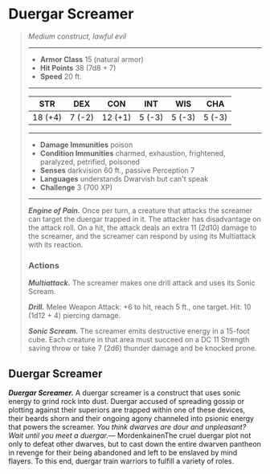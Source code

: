 # Duergar Screamer
>*Medium construct, lawful evil*
>___
>- **Armor Class** 15 (natural armor)
>- **Hit Points** 38 (7d8 + 7)
>- **Speed** 20 ft.
>___
>|STR|DEX|CON|INT|WIS|CHA|
>|:---:|:---:|:---:|:---:|:---:|:---:|
>|18 (+4)|7 (-2)|12 (+1)|5 (-3)|5 (-3)|5 (-3)|
>___
>- **Damage Immunities** poison
>- **Condition Immunities** charmed, exhaustion, frightened, paralyzed, petrified, poisoned
>- **Senses** darkvision 60 ft., passive Perception 7
>- **Languages** understands Dwarvish but can't speak
>- **Challenge** 3 (700 XP)
>___
>***Engine of Pain.*** Once per turn, a creature that attacks the screamer can target the duergar trapped in it. The attacker has disadvantage on the attack roll. On a hit, the attack deals an extra 11 (2d10) damage to the screamer, and the screamer can respond by using its Multiattack with its reaction.  
>
>### Actions
>***Multiattack.*** The screamer makes one drill attack and uses its Sonic Scream.  
>
>***Drill.*** Melee Weapon Attack: +6 to hit, reach 5 ft., one target. Hit: 10 (1d12 + 4) piercing damage.  
>
>***Sonic Scream.*** The screamer emits destructive energy in a 15-foot cube. Each creature in that area must succeed on a DC 11 Strength saving throw or take 7 (2d6) thunder damage and be knocked prone.
## Duergar Screamer
***Duergar Screamer.*** A duergar screamer is a construct that uses sonic energy to grind rock into dust. Duergar accused of spreading gossip or plotting against their superiors are trapped within one of these devices, their beards shorn and their ongoing agony channeled into psionic energy that powers the screamer.
*You think dwarves are dour and unpleasant? Wait until you meet a duergar.*— MordenkainenThe cruel duergar plot not only to defeat other dwarves, but to cast down the entire dwarven pantheon in revenge for their being abandoned and left to be enslaved by mind flayers. To this end, duergar train warriors to fulfill a variety of roles.